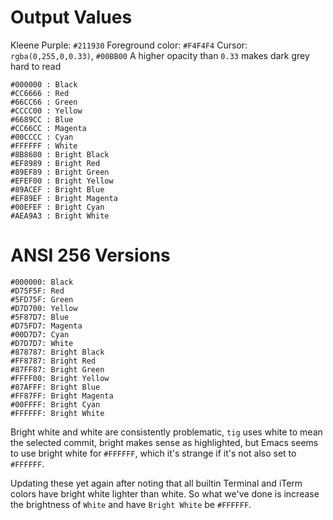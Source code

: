 # Output Values

Kleene Purple: `#211930`
Foreground color: `#F4F4F4`
Cursor: `rgba(0,255,0,0.33)`, `#00BB00`
A higher opacity than `0.33` makes dark grey hard to read

```
#000000 : Black
#CC6666 : Red
#66CC66 : Green
#CCCC00 : Yellow
#6689CC : Blue
#CC66CC : Magenta
#00CCCC : Cyan
#FFFFFF : White
#8B8680 : Bright Black
#EF8989 : Bright Red
#89EF89 : Bright Green
#EFEF00 : Bright Yellow
#89ACEF : Bright Blue
#EF89EF : Bright Magenta
#00EFEF : Bright Cyan
#AEA9A3 : Bright White
```

# ANSI 256 Versions

```
#000000: Black
#D75F5F: Red
#5FD75F: Green
#D7D700: Yellow
#5F87D7: Blue
#D75FD7: Magenta
#00D7D7: Cyan
#D7D7D7: White
#878787: Bright Black
#FF8787: Bright Red
#87FF87: Bright Green
#FFFF00: Bright Yellow
#87AFFF: Bright Blue
#FF87FF: Bright Magenta
#00FFFF: Bright Cyan
#FFFFFF: Bright White
```

Bright white and white are consistently problematic, `tig` uses white to mean the selected commit, bright makes sense as highlighted, but Emacs seems to use bright white for `#FFFFFF`, which it's strange if it's not also set to `#FFFFFF`.

Updating these yet again after noting that all builtin Terminal and iTerm colors have bright white lighter than white. So what we've done is increase the brightness of `White` and have `Bright White` be `#FFFFFF`.
